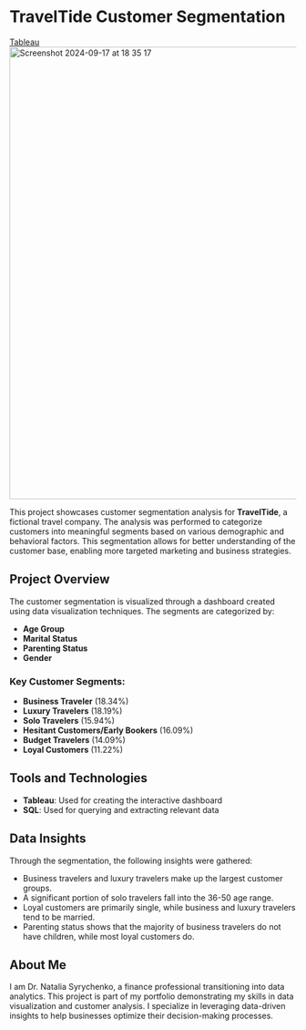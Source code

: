 # TravelTide Customer Segmentation
[Tableau](https://public.tableau.com/app/profile/natalia.syrychenko/viz/TravelTideCustomerSegmentation_17255559951330/TravelTide_Customer_Segmentation?publish=yes)
<img width="794" alt="Screenshot 2024-09-17 at 18 35 17" src="https://github.com/user-attachments/assets/47f3e3f6-1b86-40b5-8cc5-d71109341522">

This project showcases customer segmentation analysis for **TravelTide**, a fictional travel company. The analysis was performed to categorize customers into meaningful segments based on various demographic and behavioral factors. This segmentation allows for better understanding of the customer base, enabling more targeted marketing and business strategies.

## Project Overview

The customer segmentation is visualized through a dashboard created using data visualization techniques. The segments are categorized by:
- **Age Group**
- **Marital Status**
- **Parenting Status**
- **Gender**
  
### Key Customer Segments:
- **Business Traveler** (18.34%)
- **Luxury Travelers** (18.19%)
- **Solo Travelers** (15.94%)
- **Hesitant Customers/Early Bookers** (16.09%)
- **Budget Travelers** (14.09%)
- **Loyal Customers** (11.22%)

## Tools and Technologies
- **Tableau**: Used for creating the interactive dashboard
- **SQL**: Used for querying and extracting relevant data

## Data Insights

  Through the segmentation, the following insights were gathered:
- Business travelers and luxury travelers make up the largest customer groups.
- A significant portion of solo travelers fall into the 36-50 age range.
- Loyal customers are primarily single, while business and luxury travelers tend to be married.
- Parenting status shows that the majority of business travelers do not have children, while most loyal customers do.

## About Me
I am Dr. Natalia Syrychenko, a finance professional transitioning into data analytics. This project is part of my portfolio demonstrating my skills in data visualization and customer analysis. I specialize in leveraging data-driven insights to help businesses optimize their decision-making processes.

